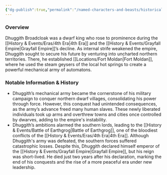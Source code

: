 ```yaml
---
{"dg-publish":true,"permalink":"/named-characters-and-beasts/historically-significant-characters/grayfall-empire-characters/dhuggith-broadcloak/","tags":["NPC"]}
---
```



### Overview
Dhuggith Broadcloak was a dwarf king who rose to prominence during the [[History & Events/Eras/4th Era\|4th Era]] and the [[History & Events/Grayfall Empire\|Grayfall Empire]]’s decline. As internal strife weakened the empire, Dhuggith sought to secure his future by venturing into uncharted northern territories. There, he established [[Locations/Fort Moldan\|Fort Moldan]], where he used the steam geysers of the local hot springs to create a powerful mechanical army of automatons.

### Notable Information & History
- Dhuggith’s mechanical army became the cornerstone of his military campaign to conquer northern dwarf villages, consolidating his power through force. However, this conquest had unintended consequences, as the army’s advance freed many human slaves. These newly liberated individuals took up arms and overthrew towns and cities once controlled by dwarves, adding to the empire's instability.
- Dhuggith’s ambitions alarmed the southern lords, leading to the [[History & Events/Battle of Earthgrog\|Battle of Earthgrog]], one of the bloodiest conflicts of the [[History & Events/Eras/4th Era\|4th Era]]. Although Dhuggith's army was defeated, the southern forces suffered catastrophic losses. Despite this, Dhuggith declared himself emperor of the [[History & Events/Grayfall Empire\|Grayfall Empire]], but his reign was short-lived. He died just two years after his declaration, marking the end of his conquests and the rise of a more peaceful era under new leadership.